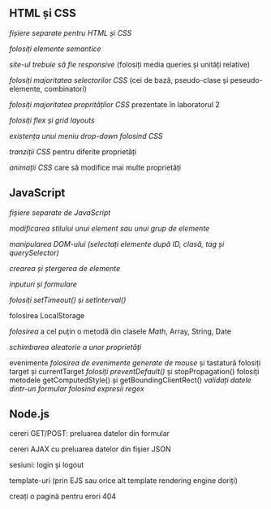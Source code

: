 ## HTML și CSS

*fișiere separate pentru HTML și CSS*

*folosiți* *elemente* *semantice*

*site-ul* *trebuie* *să* *fie* *responsive* (folosiți media queries și unități relative)

*folosiți* *majoritatea* *selectorilor* *CSS* (cei de bază, pseudo-clase și peseudo-elemente, combinatori)

*folosiți* *majoritatea* *proprităților* *CSS* prezentate în laboratorul 2

*folosiți flex și grid layouts*

*existența unui meniu drop-down folosind CSS*

*tranziții* *CSS* pentru diferite proprietăți

*animații* *CSS* care să modifice mai multe proprietăți

## JavaScript

*fișiere* *separate* *de* *JavaScript*

*modificarea* *stilului* *unui* *element sau unui grup de elemente*

*manipularea* *DOM-ului (selectați elemente după ID, clasă, tag și querySelector)*

*crearea* *și* *ștergerea* *de* *elemente*

*inputuri* *și* *formulare*

*folosiți setTimeout() și setInterval()*

folosirea LocalStorage

*folosirea* a cel puțin o metodă din clasele *Math*, Array, String, Date

*schimbarea aleatorie a unor proprietăți*

evenimente
         *folosirea de evenimente generate de mouse* și tastatură
         folosiți target și currentTarget
         *folosiți preventDefault()* și stopPropagation()
         folosiți metodele getComputedStyle() și getBoundingClientRect()
         *validați datele dintr-un formular folosind expresii regex*
         
## Node.js

cereri GET/POST: preluarea datelor din formular

cereri AJAX cu preluarea datelor din fișier JSON

sesiuni: login și logout

template-uri (prin EJS sau orice alt template rendering engine doriți)

creați o pagină pentru erori 404
